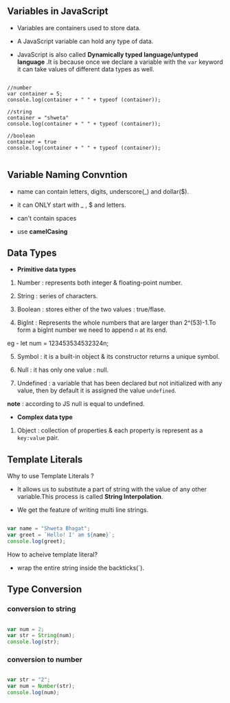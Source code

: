 ## <summary>Variables in JavaScript </summary> 

- Variables are containers used to store data.

- A JavaScript variable can hold any type of data.

- JavaScript is also called **Dynamically typed language/untyped language** .It is because once we declare a variable with the ```var``` keyword it can take values of different data types as well.


```

//number
var container = 5;
console.log(container + " " + typeof (container));

//string
container = "shweta"
console.log(container + " " + typeof (container));

//boolean
container = true
console.log(container + " " + typeof (container));


```

## <summary> Variable Naming Convntion </summary>

- name can contain letters, digits, underscore(_) and dollar($).

- it can ONLY start with _ , $ and letters.

- can't contain spaces

- use **camelCasing**


## <summary> Data Types </summary>

- **Primitive data types**

1) Number : represents both integer & floating-point number.

2) String : series of characters.

3) Boolean : stores either of the two values : true/flase.

4) BigInt : Represents the whole numbers that are larger than 2^(53)-1.To form a bigInt number we need to append ```n``` at its end.

eg - let num = 123453534532324n;

5) Symbol : it is a built-in object & its constructor returns a unique symbol.

6) Null : it has only one value : null.

7) Undefined : a variable that has been declared but not initialized with any value, then by default it is assigned the value ```undefined```.

**note** : according to JS null is equal to undefined.

- **Complex data type**

1) Object : collection of properties & each property is represent as a ```key:value``` pair.

 
## <summary> Template Literals </summary>

Why to use Template Literals ?

- It allows us to substitute a part of string with the value of any other variable.This process is called **String Interpolation**.

- We get the feature of writing multi line strings.


```js

var name = "Shweta Bhagat";
var greet = `Hello! I' am ${name}`;
console.log(greet);

```


How to acheive template literal?

- wrap the entire string inside the backticks(`).


## <summary> Type Conversion </summary>

### conversion to string

```js

var num = 2;
var str = String(num);
console.log(str);

```


### conversion to number

```js

var str = "2";
var num = Number(str);
console.log(num);

```